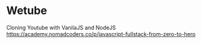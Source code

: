 # Wetube

Cloning Youtube with VanilaJS and NodeJS
https://academy.nomadcoders.co/p/javascript-fullstack-from-zero-to-hero
